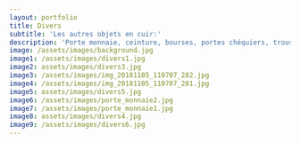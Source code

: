 ```yaml
---
layout: portfolio
title: Divers
subtitle: 'Les autres objets en cuir:'
description: 'Porte monnaie, ceinture, bourses, portes chéquiers, trousses'
image: /assets/images/background.jpg
image1: /assets/images/divers1.jpg
image2: assets/images/divers3.jpg
image3: /assets/images/img_20181105_110707_282.jpg
image4: /assets/images/img_20181105_110707_281.jpg
image5: assets/images/divers5.jpg
image6: /assets/images/porte_monnaie2.jpg
image7: /assets/images/porte_monnaie1.jpg
image8: assets/images/divers4.jpg
image9: /assets/images/divers6.jpg
---
```


